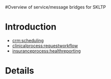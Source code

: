 #Overview of service/message bridges for SKLTP

# Introduction #

  * [crm:scheduling](servicebridge_crm_scheduling.md)
  * [clinicalprocess:requestworkflow](servicebridge_clinicalprocess_requestworkflow.md)
  * [insuranceprocess:healthreporting](servicebridge_insuranceprocess_healthreporting.md)

# Details #